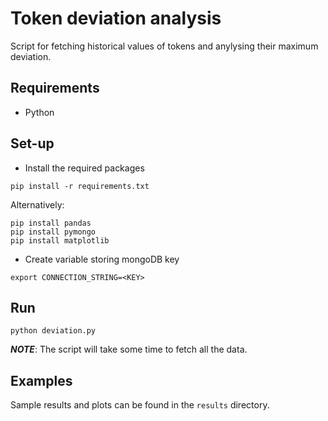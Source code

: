 # Token deviation analysis
Script for fetching historical values of tokens and anylysing their maximum deviation.

## Requirements
- Python

## Set-up
- Install the required packages
```
pip install -r requirements.txt
```
Alternatively:
```
pip install pandas
pip install pymongo
pip install matplotlib
```
- Create variable storing mongoDB key
``` 
export CONNECTION_STRING=<KEY>
```

## Run
```
python deviation.py
```
***NOTE***: The script will take some time to fetch all the data.

## Examples

Sample results and plots can be found in the `results` directory.


